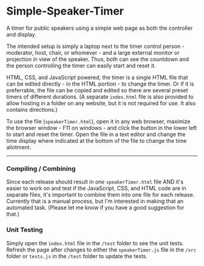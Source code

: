 # Simple-Speaker-Timer
A timer for public speakers using a simple web page as both the controller and display.

The intended setup is simply a laptop next to the timer control person - moderator, host, chair, or whomever - and a large external monitor or projection in view of the speaker. Thus, both can see the countdown and the person controlling the timer can easily start and reset it.

HTML, CSS, and JavaScript powered, the timer is a single HTML file that can be edited directly - in the HTML portion - to change the timer. Or if it is preferrable, the file can be copied and edited so there are several preset timers of different durations. (A separate `index.html` file is also provided to allow hosting in a folder on any website, but it is not required for use. It also contains directions.)

To use the file (`speakerTimer.html`), open it in any web browser, maximize the browser window - F11 on windows - and click the button in the lower left to start and reset the timer. Open the file in a text editor and change the time display where indicated at the bottom of the file to change the time allotment.

---

### Compiling / Combining
Since each release should result in *one* `speakerTimer.html` file AND it's easier to work on and test if the JavaScript, CSS, and HTML code are in separate files, it's important to combine them into one file for each release. Currently that is a manual process, but I'm interested in making that an automated task. (Please let me know if you have a good suggestion for that.)

### Unit Testing
Simply open the `index.html` file in the `/test` folder to see the unit tests. Refresh the page after changes to either the `speakerTimer.js` file in the `/src` folder or `tests.js` in the `/test` folder to update the tests.

